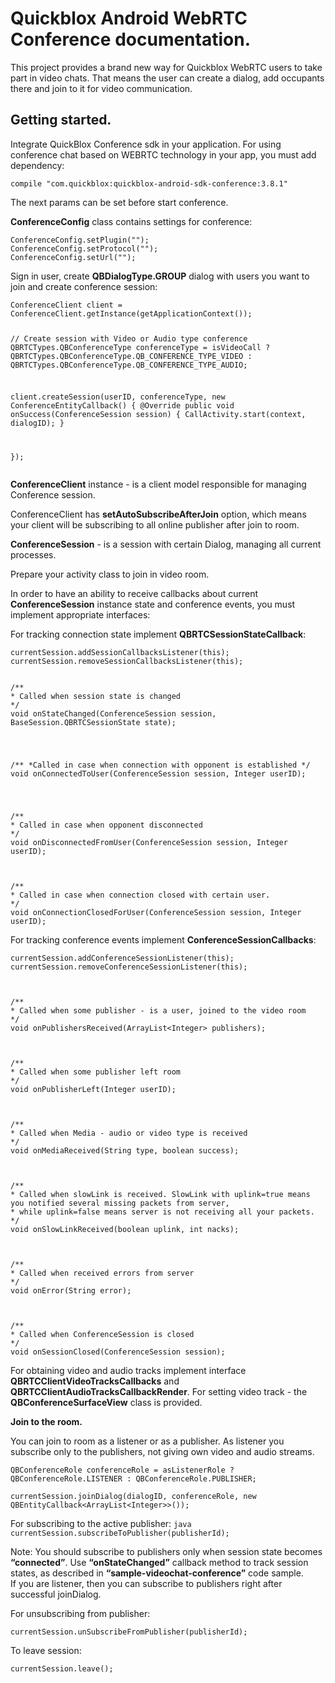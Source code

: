 <!DOCTYPE HTML>

<html>

<body>
<h1 id="toc_0">Quickblox Android WebRTC Conference documentation.</h1>

<p>This project provides a brand new way for Quickblox WebRTC users to take part in video chats.
That means the user can create a dialog, add occupants there and join to it for video communication.</p>

<h2 id="toc_1">Getting started.</h2>

<p>Integrate QuickBlox Conference sdk in your application.
For using conference chat based on WEBRTC technology in your app, you must add dependency:</p>

<div><pre><code class="language-java">compile &quot;com.quickblox:quickblox-android-sdk-conference:3.8.1&quot;</code></pre></div>

<p>The next params can be set before start conference.</p>

<p><strong>ConferenceConfig</strong> class contains settings for conference:</p>

<div><pre><code class="language-java">ConferenceConfig.setPlugin(&quot;&quot;);
ConferenceConfig.setProtocol(&quot;&quot;);
ConferenceConfig.setUrl(&quot;&quot;);</code></pre></div>

<p>Sign in user, create <strong>QBDialogType.GROUP</strong> dialog with users you want to join and create conference session:</p>

<div><pre><code class="language-java">ConferenceClient client = ConferenceClient.getInstance(getApplicationContext());

// Create session with Video or Audio type conference
QBRTCTypes.QBConferenceType conferenceType = isVideoCall
           ? QBRTCTypes.QBConferenceType.QB_CONFERENCE_TYPE_VIDEO
           : QBRTCTypes.QBConferenceType.QB_CONFERENCE_TYPE_AUDIO;

client.createSession(userID, conferenceType, new ConferenceEntityCallback<ConferenceSession>() {
     @Override
     public void onSuccess(ConferenceSession session) {
         CallActivity.start(context, dialogID);
     }

});</code></pre></div>

<p><strong>ConferenceClient</strong> instance - is a client model responsible for managing Conference session.</p>

<p>ConferenceClient has <strong>setAutoSubscribeAfterJoin</strong> option, which means your client will be subscribing to all online publisher after join to room. </p>

<p><strong>ConferenceSession</strong> - is a session with certain Dialog, managing all current processes. </p>

<p>Prepare your activity class to join in video room.</p>

<p>In order to have an ability to receive callbacks about current <strong>ConferenceSession</strong> instance state and conference events, you must implement appropriate interfaces:</p>

<p>For tracking connection state implement <strong>QBRTCSessionStateCallback</strong>:</p>

<div><pre><code class="language-java">currentSession.addSessionCallbacksListener(this);
currentSession.removeSessionCallbacksListener(this);
<br>
/**
* Called when session state is changed
*/
void onStateChanged(ConferenceSession session, BaseSession.QBRTCSessionState state);
<br>

/**
*Called in case when connection with opponent is established
*/
void onConnectedToUser(ConferenceSession session, Integer userID);

<br>
/**
* Called in case when opponent disconnected
*/
void onDisconnectedFromUser(ConferenceSession session, Integer userID);

<br>
/**
* Called in case when connection closed with certain user.
*/
void onConnectionClosedForUser(ConferenceSession session, Integer userID);</code></pre></div>

<p>For tracking conference events implement <strong>ConferenceSessionCallbacks</strong>:</p>

<div><pre><code class="language-java">currentSession.addConferenceSessionListener(this);
currentSession.removeConferenceSessionListener(this);

<br>
/**
* Called when some publisher - is a user, joined to the video room
*/
void onPublishersReceived(ArrayList&lt;Integer&gt; publishers);

<br>
/**
* Called when some publisher left room
*/
void onPublisherLeft(Integer userID);

<br>
/**
* Called when Media - audio or video type is received
*/
void onMediaReceived(String type, boolean success);

<br>
/**
* Called when slowLink is received. SlowLink with uplink=true means you notified several missing packets from server,
* while uplink=false means server is not receiving all your packets.
*/
void onSlowLinkReceived(boolean uplink, int nacks);

<br>
/**
* Called when received errors from server
*/
void onError(String error);

<br>
/**
* Called when ConferenceSession is closed
*/
void onSessionClosed(ConferenceSession session);</code></pre></div>

<p>For obtaining video and audio tracks implement interface <strong>QBRTCClientVideoTracksCallbacks</strong> and <strong>QBRTCClientAudioTracksCallbackRender</strong>.
For setting video track - the <strong>QBConferenceSurfaceView</strong> class is provided.</p>

<p><strong>Join to the room.</strong>

<p>You can join to room as a listener or as a publisher. As listener you subscribe only to the publishers, not giving own video and audio streams.</p>

<div><pre><code class="language-java">QBConferenceRole conferenceRole = asListenerRole ? QBConferenceRole.LISTENER : QBConferenceRole.PUBLISHER;</code></pre></div>

<div><pre><code class="language-java">currentSession.joinDialog(dialogID, conferenceRole, new QBEntityCallback&lt;ArrayList&lt;Integer&gt;&gt;());</code></pre></div>

<p>For subscribing to the active publisher:
<code>java
currentSession.subscribeToPublisher(publisherId);
</code></p>

<p>Note: You should subscribe to publishers only when session state becomes <strong>“connected”</strong>. Use <strong>“onStateChanged”</strong> callback method to track session states, as described in <strong>“sample-videochat-conference”</strong> code sample.
<br>If you are listener, then you can subscribe to publishers right after successful joinDialog.</br></p>

<p>For unsubscribing from publisher: </p>

<div><pre><code class="language-java">currentSession.unSubscribeFromPublisher(publisherId);</code></pre></div>

<p>To leave session: </p>

<div><pre><code class="language-java">currentSession.leave();</code></pre></div>

</body>

</html>